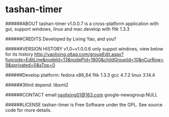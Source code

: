 
# tashan-timer

######ABOUT
tashan-timer v1.0.0.7 is a cross-platform application with gui, support windows, linux and mac.develop with fltk 1.3.3

######CREDITS
Developed by Lixing Yao, and you?

######VERSION HISTORY
v1.0~v1.0.0.6 only suppot windows, view below for its history
http://yaolixing.oltag.com/groupEdit.aspx?funcode=EditLine&nodeId=13&nodePid=1800&childGroupId=10&nCurRow=9&sprivated=0&sTop=0

    
######Develop platform:
fedora x86_64
fltk 1.3.3
gcc 4.7.2
linux 3.14.4

######3thrd depend:
libxml2

######CONTACT
email:yaolixing01@163.com 
google-newsgroup:NULL

######LICENSE
tashan-timer is Free Software under the GPL. See source code for more details.
